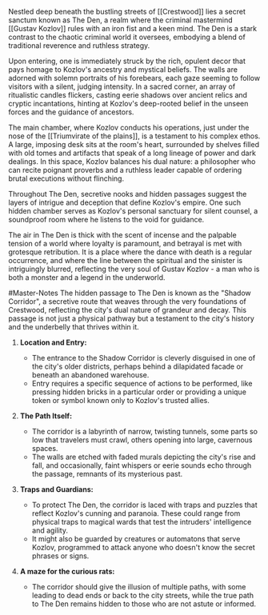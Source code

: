 Nestled deep beneath the bustling streets of [[Crestwood]] lies a secret sanctum known as The Den, a realm where the criminal mastermind [[Gustav Kozlov]] rules with an iron fist and a keen mind. The Den is a stark contrast to the chaotic criminal world it oversees, embodying a blend of traditional reverence and ruthless strategy.

Upon entering, one is immediately struck by the rich, opulent decor that pays homage to Kozlov's ancestry and mystical beliefs. The walls are adorned with solemn portraits of his forebears, each gaze seeming to follow visitors with a silent, judging intensity. In a sacred corner, an array of ritualistic candles flickers, casting eerie shadows over ancient relics and cryptic incantations, hinting at Kozlov's deep-rooted belief in the unseen forces and the guidance of ancestors.

The main chamber, where Kozlov conducts his operations, just under the nose of the [[Triumvirate of the plains]], is a testament to his complex ethos. A large, imposing desk sits at the room's heart, surrounded by shelves filled with old tomes and artifacts that speak of a long lineage of power and dark dealings. In this space, Kozlov balances his dual nature: a philosopher who can recite poignant proverbs and a ruthless leader capable of ordering brutal executions without flinching.

Throughout The Den, secretive nooks and hidden passages suggest the layers of intrigue and deception that define Kozlov's empire. One such hidden chamber serves as Kozlov's personal sanctuary for silent counsel, a soundproof room where he listens to the void for guidance.

The air in The Den is thick with the scent of incense and the palpable tension of a world where loyalty is paramount, and betrayal is met with grotesque retribution. It is a place where the dance with death is a regular occurrence, and where the line between the spiritual and the sinister is intriguingly blurred, reflecting the very soul of Gustav Kozlov - a man who is both a monster and a legend in the underworld.

#Master-Notes The hidden passage to The Den is known as the "Shadow Corridor", a secretive route that weaves through the very foundations of Crestwood, reflecting the city's dual nature of grandeur and decay. This passage is not just a physical pathway but a testament to the city's history and the underbelly that thrives within it.

1. **Location and Entry:**

    - The entrance to the Shadow Corridor is cleverly disguised in one of the city's older districts, perhaps behind a dilapidated facade or beneath an abandoned warehouse.
    - Entry requires a specific sequence of actions to be performed, like pressing hidden bricks in a particular order or providing a unique token or symbol known only to Kozlov's trusted allies.
    
2. **The Path Itself:**
    
    - The corridor is a labyrinth of narrow, twisting tunnels, some parts so low that travelers must crawl, others opening into large, cavernous spaces.
    - The walls are etched with faded murals depicting the city's rise and fall, and occasionally, faint whispers or eerie sounds echo through the passage, remnants of its mysterious past.
      
3. **Traps and Guardians:**
    
    - To protect The Den, the corridor is laced with traps and puzzles that reflect Kozlov's cunning and paranoia. These could range from physical traps to magical wards that test the intruders' intelligence and agility.
    - It might also be guarded by creatures or automatons that serve Kozlov, programmed to attack anyone who doesn't know the secret phrases or signs.
      
4. **A maze for the curious rats:**
    
    - The corridor should give the illusion of multiple paths, with some leading to dead ends or back to the city streets, while the true path to The Den remains hidden to those who are not astute or informed.
